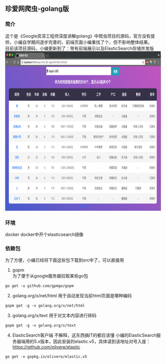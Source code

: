 ## 珍爱网爬虫-golang版
### 简介
这个是《Google资深工程师深度讲解golang》中爬虫项目的源码，官方没有提供，小编自学期间逐步完善的，前端页面小编重找了个，但不影响整体结果。  
目前该项目源码，小编更新到了：带有前端展示以及ElasticSearch存储并发版  
<img src="img/1.png" width = "800" height = "516"/>
### 环境
docker
docker中开个elasticsearch镜像
### 依赖包
为了方便，小编已经将下面这些包下载到src中了，可以直接用
1. gopm  
为了便于从google服务器拉取某些go包
```text
go get -u github.com/gpmgo/gopm
``` 
2. golang.org/x/net/html 
用于自动发现当前html页面是哪种编码
```text
gopm get -g -v golang.org/x/net/html
```
3. golang.org/x/text
用于对文本内容进行转码
```text
gopm get -g -v golang.org/x/text
```  
4. ElasticSearch客户端
不解释，这东西搞IT的都应该懂
小编的ElasticSearch服务器端用的5.x版本，因此安装的elastic.v5，具体请到该地址对号入座：https://github.com/olivere/elastic
```text
go get -v gopkg.in/olivere/elastic.v5
```
